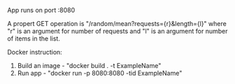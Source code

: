 App runs on port :8080

A propert GET operation is "/random/mean?requests={r}&length={l}" where "r" is an argument for number of requests and "l" is an argument for number of items in the list.

Docker instruction:

  1) Build an image - "docker build . -t ExampleName"
  2) Run app - "docker run -p 8080:8080 -tid ExampleName"
